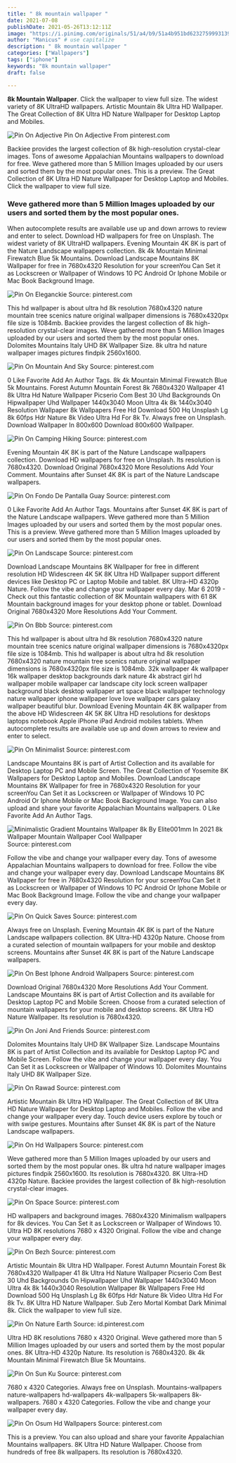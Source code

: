 ```yaml
---
title: " 8k mountain wallpaper "
date: 2021-07-08
publishDate: 2021-05-26T13:12:11Z
image: "https://i.pinimg.com/originals/51/a4/b9/51a4b951bd6232759993139a74cf3033.jpg"
author: "Manicus" # use capitalize
description: " 8k mountain wallpaper "
categories: ["Wallpapers"]
tags: ["iphone"]
keywords: "8k mountain wallpaper"
draft: false

---
```



**8k Mountain Wallpaper**. Click the wallpaper to view full size. The widest variety of 8K UltraHD wallpapers. Artistic Mountain 8k Ultra HD Wallpaper. The Great Collection of 8K Ultra HD Nature Wallpaper for Desktop Laptop and Mobiles.

![Pin On Adjective](https://i.pinimg.com/originals/2e/0e/e6/2e0ee6e3f9e302757c4d441b9b8feab9.jpg "Pin On Adjective")
Pin On Adjective From pinterest.com


Backiee provides the largest collection of 8k high-resolution crystal-clear images. Tons of awesome Appalachian Mountains wallpapers to download for free. Weve gathered more than 5 Million Images uploaded by our users and sorted them by the most popular ones. This is a preview. The Great Collection of 8K Ultra HD Nature Wallpaper for Desktop Laptop and Mobiles. Click the wallpaper to view full size.

### Weve gathered more than 5 Million Images uploaded by our users and sorted them by the most popular ones.

When autocomplete results are available use up and down arrows to review and enter to select. Download HD wallpapers for free on Unsplash. The widest variety of 8K UltraHD wallpapers. Evening Mountain 4K 8K is part of the Nature Landscape wallpapers collection. 8k 4k Mountain Minimal Firewatch Blue 5k Mountains. Download Landscape Mountains 8K Wallpaper for free in 7680x4320 Resolution for your screenYou Can Set it as Lockscreen or Wallpaper of Windows 10 PC Android Or Iphone Mobile or Mac Book Background Image.


![Pin On Eleganckie](https://i.pinimg.com/originals/72/1e/85/721e85791471f95ac9f26a0b76d07ff9.jpg "Pin On Eleganckie")
Source: pinterest.com

This hd wallpaper is about ultra hd 8k resolution 7680x4320 nature mountain tree scenics nature original wallpaper dimensions is 7680x4320px file size is 1084mb. Backiee provides the largest collection of 8k high-resolution crystal-clear images. Weve gathered more than 5 Million Images uploaded by our users and sorted them by the most popular ones. Dolomites Mountains Italy UHD 8K Wallpaper Size. 8k ultra hd nature wallpaper images pictures findpik 2560x1600.

![Pin On Mountain And Sky](https://i.pinimg.com/736x/5e/99/15/5e9915d626d58bf40fc0e2c756e179cd.jpg "Pin On Mountain And Sky")
Source: pinterest.com

0 Like Favorite Add An Author Tags. 8k 4k Mountain Minimal Firewatch Blue 5k Mountains. Forest Autumn Mountain Forest 8k 7680x4320 Wallpaper 41 8k Ultra Hd Nature Wallpaper Picserio Com Best 30 Uhd Backgrounds On Hipwallpaper Uhd Wallpaper 1440x3040 Moon Ultra 4k 8k 1440x3040 Resolution Wallpaper 8k Wallpapers Free Hd Download 500 Hq Unsplash Lg 8k 60fps Hdr Nature 8k Video Ultra Hd For 8k Tv. Always free on Unsplash. Download Wallpaper In 800x600 Download 800x600 Wallpaper.

![Pin On Camping Hiking](https://i.pinimg.com/originals/5e/63/ce/5e63ce962b45bf3598e1e6811662f1d2.jpg "Pin On Camping Hiking")
Source: pinterest.com

Evening Mountain 4K 8K is part of the Nature Landscape wallpapers collection. Download HD wallpapers for free on Unsplash. Its resolution is 7680x4320. Download Original 7680x4320 More Resolutions Add Your Comment. Mountains after Sunset 4K 8K is part of the Nature Landscape wallpapers.

![Pin On Fondo De Pantalla Guay](https://i.pinimg.com/originals/4a/6b/71/4a6b71dd7e7243d79525efdee761a046.jpg "Pin On Fondo De Pantalla Guay")
Source: pinterest.com

0 Like Favorite Add An Author Tags. Mountains after Sunset 4K 8K is part of the Nature Landscape wallpapers. Weve gathered more than 5 Million Images uploaded by our users and sorted them by the most popular ones. This is a preview. Weve gathered more than 5 Million Images uploaded by our users and sorted them by the most popular ones.

![Pin On Landscape](https://i.pinimg.com/736x/8f/5b/06/8f5b06d938583c44918a0d967da691ca.jpg "Pin On Landscape")
Source: pinterest.com

Download Landscape Mountains 8K Wallpaper for free in different resolution HD Widescreen 4K 5K 8K Ultra HD Wallpaper support different devices like Desktop PC or Laptop Mobile and tablet. 8K Ultra-HD 4320p Nature. Follow the vibe and change your wallpaper every day. Mar 6 2019 - Check out this fantastic collection of 8K Mountain wallpapers with 61 8K Mountain background images for your desktop phone or tablet. Download Original 7680x4320 More Resolutions Add Your Comment.

![Pin On Bbb](https://i.pinimg.com/originals/83/48/fd/8348fde4fe733d2716e22b00ceb25c02.jpg "Pin On Bbb")
Source: pinterest.com

This hd wallpaper is about ultra hd 8k resolution 7680x4320 nature mountain tree scenics nature original wallpaper dimensions is 7680x4320px file size is 1084mb. This hd wallpaper is about ultra hd 8k resolution 7680x4320 nature mountain tree scenics nature original wallpaper dimensions is 7680x4320px file size is 1084mb. 32k wallpaper 4k wallpaper 16k wallpaper desktop backgrounds dark nature 4k abstract girl hd wallpaper mobile wallpaper car landscape city lock screen wallpaper background black desktop wallpaper art space black wallpaper technology nature wallpaper iphone wallpaper love love wallpaper cars galaxy wallpaper beautiful blur. Download Evening Mountain 4K 8K wallpaper from the above HD Widescreen 4K 5K 8K Ultra HD resolutions for desktops laptops notebook Apple iPhone iPad Android mobiles tablets. When autocomplete results are available use up and down arrows to review and enter to select.

![Pin On Minimalist](https://i.pinimg.com/originals/1c/75/6b/1c756bebca085c56ea0fee63ffef1d6b.jpg "Pin On Minimalist")
Source: pinterest.com

Landscape Mountains 8K is part of Artist Collection and its available for Desktop Laptop PC and Mobile Screen. The Great Collection of Yosemite 8K Wallpapers for Desktop Laptop and Mobiles. Download Landscape Mountains 8K Wallpaper for free in 7680x4320 Resolution for your screenYou Can Set it as Lockscreen or Wallpaper of Windows 10 PC Android Or Iphone Mobile or Mac Book Background Image. You can also upload and share your favorite Appalachian Mountains wallpapers. 0 Like Favorite Add An Author Tags.

![Minimalistic Gradient Mountains Wallpaper 8k By Elite001mm In 2021 8k Wallpaper Mountain Wallpaper Cool Wallpaper](https://i.pinimg.com/originals/94/88/e9/9488e9fab33c7feacd177aad19e647be.jpg "Minimalistic Gradient Mountains Wallpaper 8k By Elite001mm In 2021 8k Wallpaper Mountain Wallpaper Cool Wallpaper")
Source: pinterest.com

Follow the vibe and change your wallpaper every day. Tons of awesome Appalachian Mountains wallpapers to download for free. Follow the vibe and change your wallpaper every day. Download Landscape Mountains 8K Wallpaper for free in 7680x4320 Resolution for your screenYou Can Set it as Lockscreen or Wallpaper of Windows 10 PC Android Or Iphone Mobile or Mac Book Background Image. Follow the vibe and change your wallpaper every day.

![Pin On Quick Saves](https://i.pinimg.com/736x/a5/12/b5/a512b5f9eb10c7c84819e1db94655ff8.jpg "Pin On Quick Saves")
Source: pinterest.com

Always free on Unsplash. Evening Mountain 4K 8K is part of the Nature Landscape wallpapers collection. 8K Ultra-HD 4320p Nature. Choose from a curated selection of mountain wallpapers for your mobile and desktop screens. Mountains after Sunset 4K 8K is part of the Nature Landscape wallpapers.

![Pin On Best Iphone Android Wallpapers](https://i.pinimg.com/564x/5b/46/5a/5b465adef43a199f62af3def57319c16.jpg "Pin On Best Iphone Android Wallpapers")
Source: pinterest.com

Download Original 7680x4320 More Resolutions Add Your Comment. Landscape Mountains 8K is part of Artist Collection and its available for Desktop Laptop PC and Mobile Screen. Choose from a curated selection of mountain wallpapers for your mobile and desktop screens. 8K Ultra HD Nature Wallpaper. Its resolution is 7680x4320.

![Pin On Joni And Friends](https://i.pinimg.com/originals/a0/23/8e/a0238e725f0b34ef9e822e3f13ecb6ff.jpg "Pin On Joni And Friends")
Source: pinterest.com

Dolomites Mountains Italy UHD 8K Wallpaper Size. Landscape Mountains 8K is part of Artist Collection and its available for Desktop Laptop PC and Mobile Screen. Follow the vibe and change your wallpaper every day. You Can Set it as Lockscreen or Wallpaper of Windows 10. Dolomites Mountains Italy UHD 8K Wallpaper Size.

![Pin On Rawad](https://i.pinimg.com/originals/e9/73/4e/e9734e2bc2479423d8a09bafc63b2999.jpg "Pin On Rawad")
Source: pinterest.com

Artistic Mountain 8k Ultra HD Wallpaper. The Great Collection of 8K Ultra HD Nature Wallpaper for Desktop Laptop and Mobiles. Follow the vibe and change your wallpaper every day. Touch device users explore by touch or with swipe gestures. Mountains after Sunset 4K 8K is part of the Nature Landscape wallpapers.

![Pin On Hd Wallpapers](https://i.pinimg.com/originals/21/2a/71/212a714dd0345ab6cac21c7be8d86111.jpg "Pin On Hd Wallpapers")
Source: pinterest.com

Weve gathered more than 5 Million Images uploaded by our users and sorted them by the most popular ones. 8k ultra hd nature wallpaper images pictures findpik 2560x1600. Its resolution is 7680x4320. 8K Ultra-HD 4320p Nature. Backiee provides the largest collection of 8k high-resolution crystal-clear images.

![Pin On Space](https://i.pinimg.com/originals/c0/ba/3f/c0ba3f1ac183bc1a7df8edc894a9ae06.jpg "Pin On Space")
Source: pinterest.com

HD wallpapers and background images. 7680x4320 Minimalism wallpapers for 8k devices. You Can Set it as Lockscreen or Wallpaper of Windows 10. Ultra HD 8K resolutions 7680 x 4320 Original. Follow the vibe and change your wallpaper every day.

![Pin On Bezh](https://i.pinimg.com/originals/1f/dd/dc/1fdddcb83636aad2fca3b5b14a36565f.jpg "Pin On Bezh")
Source: pinterest.com

Artistic Mountain 8k Ultra HD Wallpaper. Forest Autumn Mountain Forest 8k 7680x4320 Wallpaper 41 8k Ultra Hd Nature Wallpaper Picserio Com Best 30 Uhd Backgrounds On Hipwallpaper Uhd Wallpaper 1440x3040 Moon Ultra 4k 8k 1440x3040 Resolution Wallpaper 8k Wallpapers Free Hd Download 500 Hq Unsplash Lg 8k 60fps Hdr Nature 8k Video Ultra Hd For 8k Tv. 8K Ultra HD Nature Wallpaper. Sub Zero Mortal Kombat Dark Minimal 8k. Click the wallpaper to view full size.

![Pin On Nature Earth](https://i.pinimg.com/originals/51/1f/11/511f115d7ba21e98cc7dae267d13be31.jpg "Pin On Nature Earth")
Source: id.pinterest.com

Ultra HD 8K resolutions 7680 x 4320 Original. Weve gathered more than 5 Million Images uploaded by our users and sorted them by the most popular ones. 8K Ultra-HD 4320p Nature. Its resolution is 7680x4320. 8k 4k Mountain Minimal Firewatch Blue 5k Mountains.

![Pin On Sun Ku](https://i.pinimg.com/originals/76/fc/4c/76fc4ca6852231aac44839d56a66a93b.jpg "Pin On Sun Ku")
Source: pinterest.com

7680 x 4320 Categories. Always free on Unsplash. Mountains-wallpapers nature-wallpapers hd-wallpapers 4k-wallpapers 5k-wallpapers 8k-wallpapers. 7680 x 4320 Categories. Follow the vibe and change your wallpaper every day.

![Pin On Osum Hd Wallpapers](https://i.pinimg.com/originals/51/a4/b9/51a4b951bd6232759993139a74cf3033.jpg "Pin On Osum Hd Wallpapers")
Source: pinterest.com

This is a preview. You can also upload and share your favorite Appalachian Mountains wallpapers. 8K Ultra HD Nature Wallpaper. Choose from hundreds of free 8k wallpapers. Its resolution is 7680x4320.

